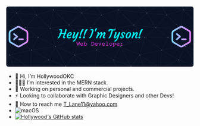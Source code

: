 ![Header](./github-header-imageNew.png)

- 👋 Hi, I’m HollywoodOKC
- 👨🏾‍💻 I’m interested in the MERN stack.
- 🌃 Working on personal and commercial projects.
- ⚡️ Looking to collaborate with Graphic Designers and other Devs!
- 📡 How to reach me T_Lane11@yahoo.com
- ![macOS](https://img.shields.io/badge/mac%20os-000000?style=for-the-badge&logo=macos&logoColor=F0F0F0)
- [![Hollywood's GitHub stats](https://github-readme-stats.vercel.app/api?username=hollywoodokc_icons=true&theme=synthwave)](https://github.com/hollywoodokc/github-readme-stats)

<!---
HollywoodOKC/HollywoodOKC is a ✨ special ✨ repository because its `README.md` (this file) appears on your GitHub profile.
You can click the Preview link to take a look at your changes 1.
--->

